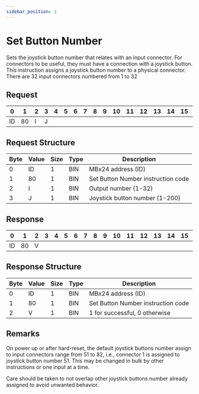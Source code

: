 ```yaml
---
sidebar_position: 1
---
```


# Set Button Number

Sets the joystick button number that relates with an input connector. For connectors to be useful,
they must have a connection with a joystick button. This instruction assigns a joystick button
number to a physical connector. There are 32 input connectors numbered from 1 to 32

## Request

| 0  | 1  | 2  | 3  | 4  | 5  | 6  | 7  | 8  | 9  | 10 | 11 | 12 | 13 | 14 | 15 | 16 | 17 | 18 | 19 | 20 | 21 | 22 | 23 | 24 | 25 | 26 | 27 | 28 | 29 | 30 | 31 |
|----|----|----|----|----|----|----|----|----|----|----|----|----|----|----|----|----|----|----|----|----|----|----|----|----|----|----|----|----|----|----|----|
| ID | 80 | I   | J |    |    |    |    |    |    |    |    |    |    |    |    |    |    |    |    |    |    |    |    |    |    |    |    |    |    |    |  |

## Request Structure

| Byte | Value | Size | Type | Description                                |
|------|-------|------|------|--------------------------------------------|
| 0    | ID    | 1    | BIN  | MBx24 address (ID)                        |
| 1    | 80    | 1    | BIN  | Set Button Number instruction code        |
| 2    | I     | 1    | BIN  | Output number (1-32)                      |
| 3    | J     | 1    | BIN  | Joystick button number (1-200)            |

## Response

| 0  | 1  | 2  | 3  | 4  | 5  | 6  | 7  | 8  | 9  | 10 | 11 | 12 | 13 | 14 | 15 | 16 | 17 | 18 | 19 | 20 | 21 | 22 | 23 | 24 | 25 | 26 | 27 | 28 | 29 | 30 | 31 |
|----|----|----|----|----|----|----|----|----|----|----|----|----|----|----|----|----|----|----|----|----|----|----|----|----|----|----|----|----|----|----|----|
| ID | 80 |  V |  |    |    |    |    |    |    |    |    |    |    |    |    |    |    |    |    |    |    |    |    |    |    |    |    |    |    |    |  |

## Response Structure

| Byte | Value | Size | Type | Description                            |
|------|-------|------|------|----------------------------------------|
| 0    | ID    | 1    | BIN  | MBx24 address (ID)                    |
| 1    | 80    | 1    | BIN  | Set Button Number instruction code    |
| 2    | V     | 1    | BIN  | 1 for successful, 0 otherwise         |

## Remarks

On power up or after hard-reset, the default joystick buttons number assign to input connectors
range from 51 to 82, i.e., connector 1 is assigned to joystick button number 51. This may be
changed in bulk by other instructions or one input at a time.

Care should be taken to not overlap other joystick buttons number already assigned to avoid
unwanted behavior.